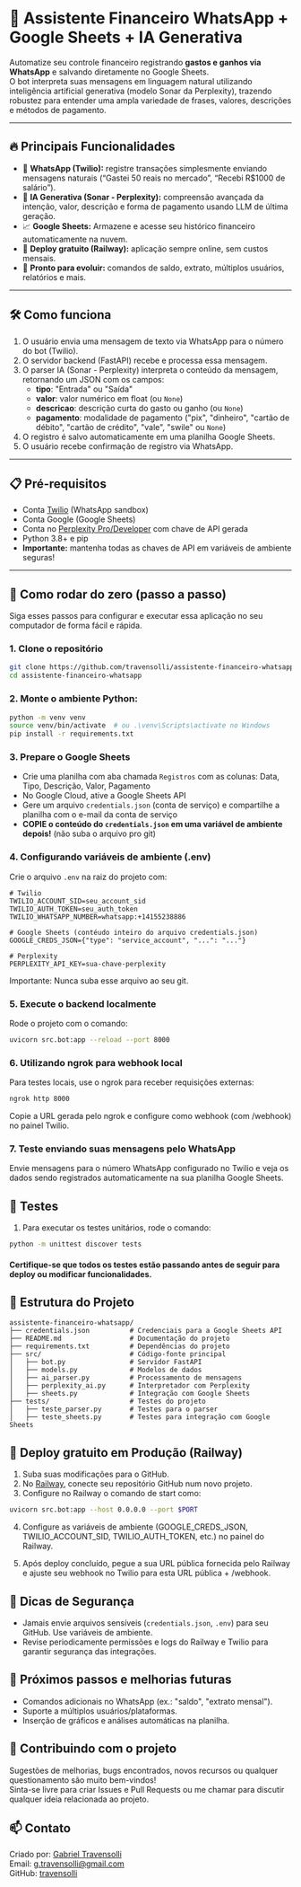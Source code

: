 # 🚀 Assistente Financeiro WhatsApp + Google Sheets + IA Generativa

Automatize seu controle financeiro registrando **gastos e ganhos via WhatsApp** e salvando diretamente no Google Sheets.  
O bot interpreta suas mensagens em linguagem natural utilizando inteligência artificial generativa (modelo Sonar da Perplexity), trazendo robustez para entender uma ampla variedade de frases, valores, descrições e métodos de pagamento.

---

## 🔥 Principais Funcionalidades

- 📲 **WhatsApp (Twilio):** registre transações simplesmente enviando mensagens naturais (“Gastei 50 reais no mercado”, “Recebi R$1000 de salário”).
- 🧠 **IA Generativa (Sonar - Perplexity):** compreensão avançada da intenção, valor, descrição e forma de pagamento usando LLM de última geração.
- 📈 **Google Sheets:** Armazene e acesse seu histórico financeiro automaticamente na nuvem.
- 🚀 **Deploy gratuito (Railway):** aplicação sempre online, sem custos mensais.
- 🔄 **Pronto para evoluir:** comandos de saldo, extrato, múltiplos usuários, relatórios e mais.

---

<!--
## ✨ Demonstração

![demonstração do fluxo WhatsApp para Google Sheets](docs/demo.gif)  
*Envie sua mensagem no WhatsApp e pronto: saldo, ganhos e gastos na planilha!*
-->

## 🛠️ Como funciona

1. O usuário envia uma mensagem de texto via WhatsApp para o número do bot (Twilio).
2. O servidor backend (FastAPI) recebe e processa essa mensagem.
3. O parser IA (Sonar - Perplexity) interpreta o conteúdo da mensagem, retornando um JSON com os campos:
   - **tipo**: "Entrada" ou "Saída"
   - **valor**: valor numérico em float (ou `None`)
   - **descricao**: descrição curta do gasto ou ganho (ou `None`)
   - **pagamento**: modalidade de pagamento ("pix", "dinheiro", "cartão de débito", "cartão de crédito", "vale", "swile" ou `None`)
4. O registro é salvo automaticamente em uma planilha Google Sheets.
5. O usuário recebe confirmação de registro via WhatsApp.

---

## 📋 Pré-requisitos

- Conta [Twilio](https://www.twilio.com/try-twilio) (WhatsApp sandbox)
- Conta Google (Google Sheets)
- Conta no [Perplexity Pro/Developer](https://www.perplexity.ai/pro) com chave de API gerada
- Python 3.8+ e pip
- **Importante:** mantenha todas as chaves de API em variáveis de ambiente seguras!

---

## 🚧 Como rodar do zero (passo a passo)

Siga esses passos para configurar e executar essa aplicação no seu computador de forma fácil e rápida.

### 1. Clone o repositório

```bash
git clone https://github.com/travensolli/assistente-financeiro-whatsapp.git
cd assistente-financeiro-whatsapp
```

### 2. Monte o ambiente Python:
   ```bash
   python -m venv venv
   source venv/bin/activate  # ou .\venv\Scripts\activate no Windows
   pip install -r requirements.txt
   ```
### 3. Prepare o Google Sheets

- Crie uma planilha com aba chamada `Registros` com as colunas: Data, Tipo, Descrição, Valor, Pagamento
- No Google Cloud, ative a Google Sheets API
- Gere um arquivo `credentials.json` (conta de serviço) e compartilhe a planilha com o e-mail da conta de serviço
- **COPIE o conteúdo do `credentials.json` em uma variável de ambiente depois!** (não suba o arquivo pro git)

### 4. Configurando variáveis de ambiente (.env)

Crie o arquivo `.env` na raiz do projeto com:

```dotenv
# Twilio
TWILIO_ACCOUNT_SID=seu_account_sid
TWILIO_AUTH_TOKEN=seu_auth_token
TWILIO_WHATSAPP_NUMBER=whatsapp:+14155238886

# Google Sheets (contéudo inteiro do arquivo credentials.json)
GOOGLE_CREDS_JSON={"type": "service_account", "...": "..."}

# Perplexity
PERPLEXITY_API_KEY=sua-chave-perplexity
   ```
Importante: Nunca suba esse arquivo ao seu git.

### 5. Execute o backend localmente

Rode o projeto com o comando:

```bash
uvicorn src.bot:app --reload --port 8000
```
### 6. Utilizando ngrok para webhook local

Para testes locais, use o ngrok para receber requisições externas:

```bash
ngrok http 8000
   ```
Copie a URL gerada pelo ngrok e configure como webhook (com /webhook) no painel Twilio.

### 7. Teste enviando suas mensagens pelo WhatsApp

Envie mensagens para o número WhatsApp configurado no Twilio e veja os dados sendo registrados automaticamente na sua planilha Google Sheets.

## 🧪 Testes

1. Para executar os testes unitários, rode o comando:

```bash
python -m unittest discover tests
```

#### Certifique-se que todos os testes estão passando antes de seguir para deploy ou modificar funcionalidades.

## 📁 Estrutura do Projeto

```
assistente-financeiro-whatsapp/
├── credentials.json          # Credenciais para a Google Sheets API
├── README.md                 # Documentação do projeto
├── requirements.txt          # Dependências do projeto
├── src/                      # Código-fonte principal
│   ├── bot.py                # Servidor FastAPI
│   ├── models.py             # Modelos de dados
│   ├── ai_parser.py          # Processamento de mensagens
│   ├── perplexity_ai.py      # Interpretador com Perplexity
│   ├── sheets.py             # Integração com Google Sheets
├── tests/                    # Testes do projeto
│   ├── teste_parser.py       # Testes para o parser
│   ├── teste_sheets.py       # Testes para integração com Google Sheets
```
## 🚀 Deploy gratuito em Produção (Railway)

1. Suba suas modificações para o GitHub.
2. No [Railway](https://railway.app/), conecte seu repositório GitHub num novo projeto.
3. Configure no Railway o comando de start como:

```bash
uvicorn src.bot:app --host 0.0.0.0 --port $PORT
```

4. Configure as variáveis de ambiente (GOOGLE_CREDS_JSON, TWILIO_ACCOUNT_SID, TWILIO_AUTH_TOKEN, etc.) no painel do Railway.

5. Após deploy concluído, pegue a sua URL pública fornecida pelo Railway e ajuste seu webhook no Twilio para esta URL pública + /webhook.

## 🔐 Dicas de Segurança

- Jamais envie arquivos sensíveis (`credentials.json`, `.env`) para seu GitHub. Use variáveis de ambiente.
- Revise periodicamente permissões e logs do Railway e Twilio para garantir segurança das integrações.

## 🧩 Próximos passos e melhorias futuras

- Comandos adicionais no WhatsApp (ex.: "saldo", "extrato mensal").
- Suporte a múltiplos usuários/plataformas.
- Inserção de gráficos e análises automáticas na planilha.

## 🤝 Contribuindo com o projeto

Sugestões de melhorias, bugs encontrados, novos recursos ou qualquer questionamento são muito bem-vindos!  
Sinta-se livre para criar Issues e Pull Requests ou me chamar para discutir qualquer ideia relacionada ao projeto.


## 📫 Contato

Criado por: [Gabriel Travensolli](https://www.linkedin.com/in/gabrieltravensolli/)  
Email: g.travensolli@gmail.com  
GitHub: [travensolli](https://github.com/travensolli)